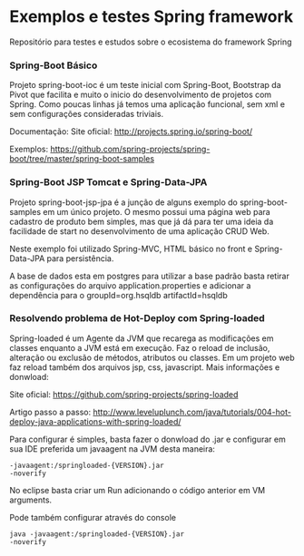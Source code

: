 Exemplos e testes Spring framework
=============

Repositório para testes e estudos sobre o ecosistema do framework Spring 

<h3>Spring-Boot Básico</h3>

Projeto spring-boot-ioc é um teste inicial com Spring-Boot, Bootstrap da Pivot que facilita e muito o inicio do desenvolvimento de projetos com Spring. Como poucas linhas já temos uma aplicação funcional, sem xml e sem configurações consideradas triviais.

Documentação:
Site oficial: http://projects.spring.io/spring-boot/

Exemplos: https://github.com/spring-projects/spring-boot/tree/master/spring-boot-samples

<h3>Spring-Boot JSP Tomcat e Spring-Data-JPA</h3>

Projeto spring-boot-jsp-jpa é a junção de alguns exemplo do spring-boot-samples em um único projeto. O mesmo possui uma página web para cadastro de produto bem simples, mas que já dá para ter uma ideia da facilidade de start no desenvolvimento de uma aplicação CRUD Web.

Neste exemplo foi utilizado Spring-MVC, HTML básico no front e Spring-Data-JPA para persistência.

A base de dados esta em postgres para utilizar a base padrão basta retirar as configurações do arquivo application.properties e adicionar a dependência para o groupId=org.hsqldb artifactId=hsqldb


<h3>Resolvendo problema de Hot-Deploy com Spring-loaded</h3>

Spring-loaded é um Agente da JVM que recarega as modificações em classes enquanto a JVM está em execução. Faz o reload de inclusão, alteração ou exclusão de métodos, atributos ou classes. Em um projeto web faz reload também dos arquivos jsp, css, javascript. Mais informações e donwload: 

Site oficial: https://github.com/spring-projects/spring-loaded

Artigo passo a passo: http://www.leveluplunch.com/java/tutorials/004-hot-deploy-java-applications-with-spring-loaded/

Para configurar é simples, basta fazer o donwload do .jar e configurar em sua IDE preferida um javaagent na JVM desta maneira:

<code>-javaagent:<pathTo>/springloaded-{VERSION}.jar -noverify</code>

No eclipse basta criar um Run adicionando o código anterior em VM arguments.

Pode também configurar através do console

<code>java -javaagent:<pathTo>/springloaded-{VERSION}.jar -noverify</code>
